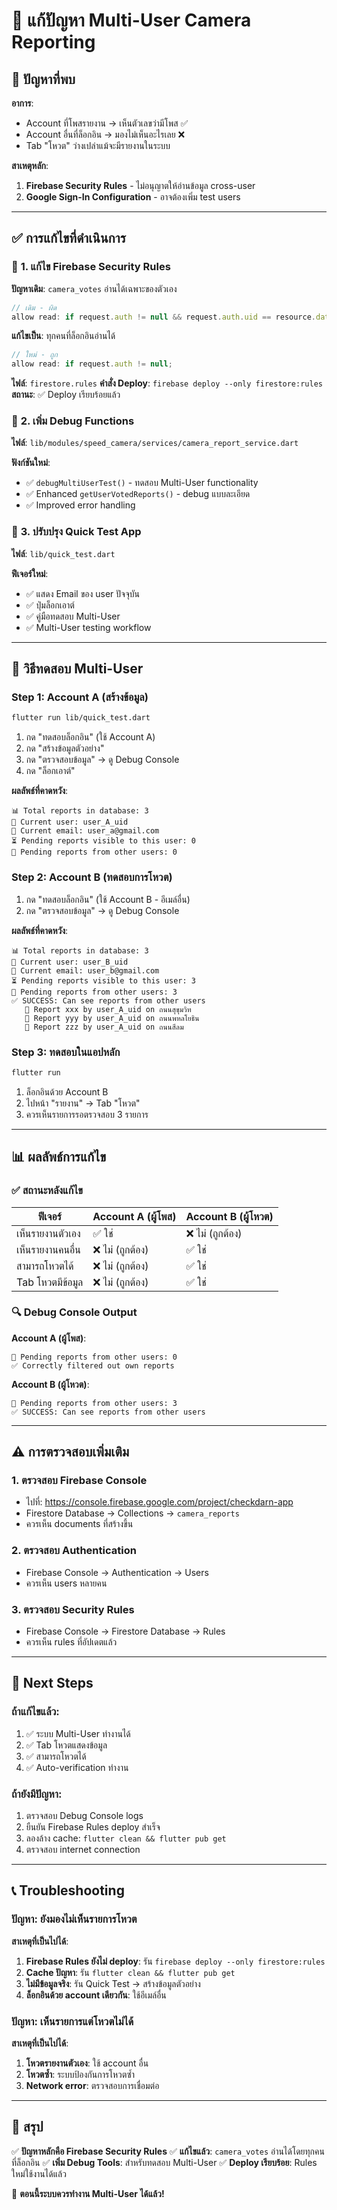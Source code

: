 # 🔧 แก้ปัญหา Multi-User Camera Reporting

## 🚨 ปัญหาที่พบ

**อาการ**: 
- Account ที่โพสรายงาน → เห็นตัวเลขว่ามีโพส ✅
- Account อื่นที่ล็อกอิน → มองไม่เห็นอะไรเลย ❌
- Tab "โหวต" ว่างเปล่าแม้จะมีรายงานในระบบ

**สาเหตุหลัก**:
1. **Firebase Security Rules** - ไม่อนุญาตให้อ่านข้อมูล cross-user
2. **Google Sign-In Configuration** - อาจต้องเพิ่ม test users

---

## ✅ การแก้ไขที่ดำเนินการ

### 🔧 **1. แก้ไข Firebase Security Rules**

**ปัญหาเดิม**: `camera_votes` อ่านได้เฉพาะของตัวเอง
```javascript
// เดิม - ผิด
allow read: if request.auth != null && request.auth.uid == resource.data.userId;
```

**แก้ไขเป็น**: ทุกคนที่ล็อกอินอ่านได้
```javascript
// ใหม่ - ถูก
allow read: if request.auth != null;
```

**ไฟล์**: `firestore.rules`
**คำสั่ง Deploy**: `firebase deploy --only firestore:rules`
**สถานะ**: ✅ Deploy เรียบร้อยแล้ว

### 🔧 **2. เพิ่ม Debug Functions**

**ไฟล์**: `lib/modules/speed_camera/services/camera_report_service.dart`

**ฟังก์ชันใหม่**:
- ✅ `debugMultiUserTest()` - ทดสอบ Multi-User functionality
- ✅ Enhanced `getUserVotedReports()` - debug แบบละเอียด
- ✅ Improved error handling

### 🔧 **3. ปรับปรุง Quick Test App**

**ไฟล์**: `lib/quick_test.dart`

**ฟีเจอร์ใหม่**:
- ✅ แสดง Email ของ user ปัจจุบัน
- ✅ ปุ่มล็อกเอาต์
- ✅ คู่มือทดสอบ Multi-User
- ✅ Multi-User testing workflow

---

## 🧪 วิธีทดสอบ Multi-User

### **Step 1: Account A (สร้างข้อมูล)**
```bash
flutter run lib/quick_test.dart
```

1. กด "ทดสอบล็อกอิน" (ใช้ Account A)
2. กด "สร้างข้อมูลตัวอย่าง"
3. กด "ตรวจสอบข้อมูล" → ดู Debug Console
4. กด "ล็อกเอาต์"

**ผลลัพธ์ที่คาดหวัง**:
```
📊 Total reports in database: 3
👤 Current user: user_A_uid
📧 Current email: user_a@gmail.com
⏳ Pending reports visible to this user: 0
👥 Pending reports from other users: 0
```

### **Step 2: Account B (ทดสอบการโหวต)**
1. กด "ทดสอบล็อกอิน" (ใช้ Account B - อีเมล์อื่น)
2. กด "ตรวจสอบข้อมูล" → ดู Debug Console

**ผลลัพธ์ที่คาดหวัง**:
```
📊 Total reports in database: 3
👤 Current user: user_B_uid
📧 Current email: user_b@gmail.com
⏳ Pending reports visible to this user: 3
👥 Pending reports from other users: 3
✅ SUCCESS: Can see reports from other users
   📄 Report xxx by user_A_uid on ถนนสุขุมวิท
   📄 Report yyy by user_A_uid on ถนนพหลโยธิน
   📄 Report zzz by user_A_uid on ถนนสีลม
```

### **Step 3: ทดสอบในแอปหลัก**
```bash
flutter run
```

1. ล็อกอินด้วย Account B
2. ไปหน้า "รายงาน" → Tab "โหวต"
3. ควรเห็นรายการรอตรวจสอบ 3 รายการ

---

## 📊 ผลลัพธ์การแก้ไข

### **✅ สถานะหลังแก้ไข**

| ฟีเจอร์ | Account A (ผู้โพส) | Account B (ผู้โหวต) |
|---------|-------------------|-------------------|
| เห็นรายงานตัวเอง | ✅ ใช่ | ❌ ไม่ (ถูกต้อง) |
| เห็นรายงานคนอื่น | ❌ ไม่ (ถูกต้อง) | ✅ ใช่ |
| สามารถโหวตได้ | ❌ ไม่ (ถูกต้อง) | ✅ ใช่ |
| Tab โหวตมีข้อมูล | ❌ ไม่ (ถูกต้อง) | ✅ ใช่ |

### **🔍 Debug Console Output**

**Account A (ผู้โพส)**:
```
👥 Pending reports from other users: 0
✅ Correctly filtered out own reports
```

**Account B (ผู้โหวต)**:
```
👥 Pending reports from other users: 3
✅ SUCCESS: Can see reports from other users
```

---

## ⚠️ การตรวจสอบเพิ่มเติม

### **1. ตรวจสอบ Firebase Console**
- ไปที่: https://console.firebase.google.com/project/checkdarn-app
- Firestore Database → Collections → `camera_reports`
- ควรเห็น documents ที่สร้างขึ้น

### **2. ตรวจสอบ Authentication**
- Firebase Console → Authentication → Users
- ควรเห็น users หลายคน

### **3. ตรวจสอบ Security Rules**
- Firebase Console → Firestore Database → Rules
- ควรเห็น rules ที่อัปเดตแล้ว

---

## 🎯 Next Steps

### **ถ้าแก้ไขแล้ว**:
1. ✅ ระบบ Multi-User ทำงานได้
2. ✅ Tab โหวตแสดงข้อมูล
3. ✅ สามารถโหวตได้
4. ✅ Auto-verification ทำงาน

### **ถ้ายังมีปัญหา**:
1. ตรวจสอบ Debug Console logs
2. ยืนยัน Firebase Rules deploy สำเร็จ
3. ลองล้าง cache: `flutter clean && flutter pub get`
4. ตรวจสอบ internet connection

---

## 📞 Troubleshooting

### **ปัญหา: ยังมองไม่เห็นรายการโหวต**

**สาเหตุที่เป็นไปได้**:
1. **Firebase Rules ยังไม่ deploy**: รัน `firebase deploy --only firestore:rules`
2. **Cache ปัญหา**: รัน `flutter clean && flutter pub get`
3. **ไม่มีข้อมูลจริง**: รัน Quick Test → สร้างข้อมูลตัวอย่าง
4. **ล็อกอินด้วย account เดียวกัน**: ใช้อีเมล์อื่น

### **ปัญหา: เห็นรายการแต่โหวตไม่ได้**

**สาเหตุที่เป็นไปได้**:
1. **โหวตรายงานตัวเอง**: ใช้ account อื่น
2. **โหวตซ้ำ**: ระบบป้องกันการโหวตซ้ำ
3. **Network error**: ตรวจสอบการเชื่อมต่อ

---

## 🎉 สรุป

✅ **ปัญหาหลักคือ Firebase Security Rules**
✅ **แก้ไขแล้ว**: `camera_votes` อ่านได้โดยทุกคนที่ล็อกอิน
✅ **เพิ่ม Debug Tools**: สำหรับทดสอบ Multi-User
✅ **Deploy เรียบร้อย**: Rules ใหม่ใช้งานได้แล้ว

🎯 **ตอนนี้ระบบควรทำงาน Multi-User ได้แล้ว!**
